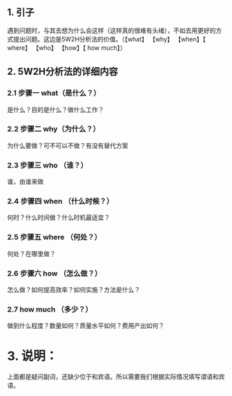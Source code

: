 ## 1. 引子

​	遇到问题时，与其去想为什么会这样（这样真的很难有头绪），不如去用更好的方式提出问题。这边是5W2H分析法的价值。（【what】   【why】  【when】【 where】 【who】 【how】【 how much】）

## 2. 5W2H分析法的详细内容

### 2.1 步骤一 what（是什么？）

是什么？目的是什么？做什么工作？

### 2.2 步骤二 why（为什么？）

为什么要做？可不可以不做？有没有替代方案

### 2.3 步骤三 who （谁？）

谁，由谁来做

### 2.4 步骤四 when （什么时候？）

何时？什么时间做？什么时机最适宜？

### 2.5 步骤五 where （何处？）

何处？在哪里做？

### 2.6 步骤六 how （怎么做？）

怎么做？如何提高效率？如何实施？方法是什么？

### 2.7 how much （多少？）

做到什么程度？数量如何？质量水平如何？费用产出如何？

# 3. 说明：

​	上面都是疑问副词，还缺少位于和宾语。所以需要我们根据实际情况填写谓语和宾语。



